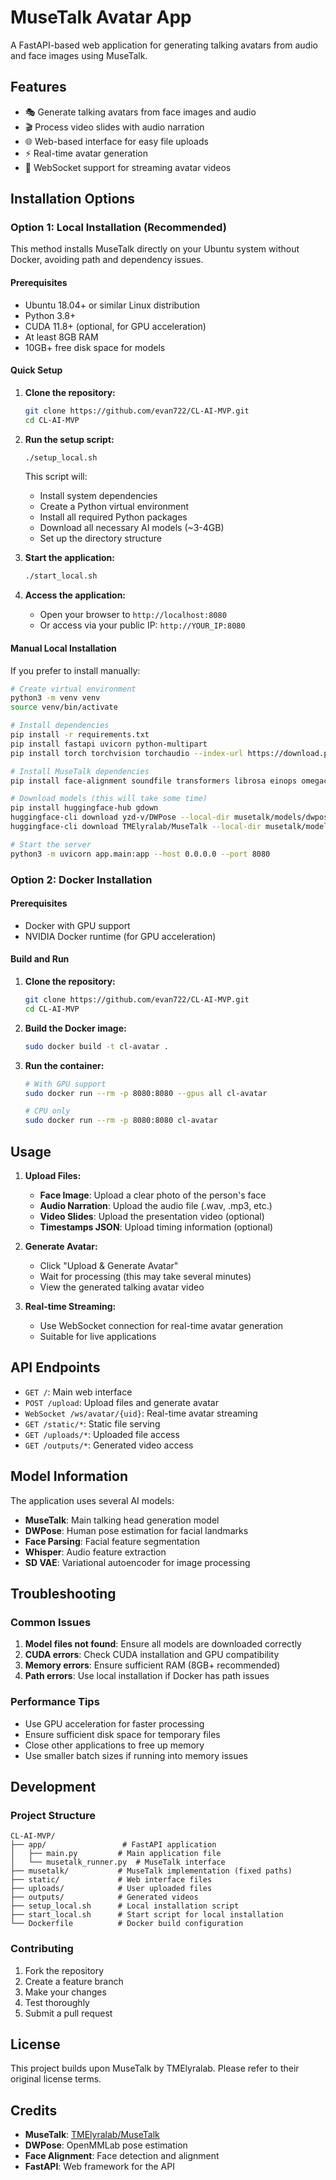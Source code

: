 # MuseTalk Avatar App

A FastAPI-based web application for generating talking avatars from audio and face images using MuseTalk.

## Features

- 🎭 Generate talking avatars from face images and audio
- 🎬 Process video slides with audio narration
- 🌐 Web-based interface for easy file uploads
- ⚡ Real-time avatar generation
- 🔄 WebSocket support for streaming avatar videos

## Installation Options

### Option 1: Local Installation (Recommended)

This method installs MuseTalk directly on your Ubuntu system without Docker, avoiding path and dependency issues.

#### Prerequisites
- Ubuntu 18.04+ or similar Linux distribution
- Python 3.8+
- CUDA 11.8+ (optional, for GPU acceleration)
- At least 8GB RAM
- 10GB+ free disk space for models

#### Quick Setup

1. **Clone the repository:**
   ```bash
   git clone https://github.com/evan722/CL-AI-MVP.git
   cd CL-AI-MVP
   ```

2. **Run the setup script:**
   ```bash
   ./setup_local.sh
   ```
   
   This script will:
   - Install system dependencies
   - Create a Python virtual environment
   - Install all required Python packages
   - Download all necessary AI models (~3-4GB)
   - Set up the directory structure

3. **Start the application:**
   ```bash
   ./start_local.sh
   ```

4. **Access the application:**
   - Open your browser to `http://localhost:8080`
   - Or access via your public IP: `http://YOUR_IP:8080`

#### Manual Local Installation

If you prefer to install manually:

```bash
# Create virtual environment
python3 -m venv venv
source venv/bin/activate

# Install dependencies
pip install -r requirements.txt
pip install fastapi uvicorn python-multipart
pip install torch torchvision torchaudio --index-url https://download.pytorch.org/whl/cu118

# Install MuseTalk dependencies
pip install face-alignment soundfile transformers librosa einops omegaconf ffmpeg-python moviepy imageio

# Download models (this will take some time)
pip install huggingface-hub gdown
huggingface-cli download yzd-v/DWPose --local-dir musetalk/models/dwpose --include "dw-ll_ucoco_384.pth"
huggingface-cli download TMElyralab/MuseTalk --local-dir musetalk/models --include "musetalk/musetalk.json" "musetalk/pytorch_model.bin"

# Start the server
python3 -m uvicorn app.main:app --host 0.0.0.0 --port 8080
```

### Option 2: Docker Installation

#### Prerequisites
- Docker with GPU support
- NVIDIA Docker runtime (for GPU acceleration)

#### Build and Run

1. **Clone the repository:**
   ```bash
   git clone https://github.com/evan722/CL-AI-MVP.git
   cd CL-AI-MVP
   ```

2. **Build the Docker image:**
   ```bash
   sudo docker build -t cl-avatar .
   ```

3. **Run the container:**
   ```bash
   # With GPU support
   sudo docker run --rm -p 8080:8080 --gpus all cl-avatar
   
   # CPU only
   sudo docker run --rm -p 8080:8080 cl-avatar
   ```

## Usage

1. **Upload Files:**
   - **Face Image**: Upload a clear photo of the person's face
   - **Audio Narration**: Upload the audio file (.wav, .mp3, etc.)
   - **Video Slides**: Upload the presentation video (optional)
   - **Timestamps JSON**: Upload timing information (optional)

2. **Generate Avatar:**
   - Click "Upload & Generate Avatar"
   - Wait for processing (this may take several minutes)
   - View the generated talking avatar video

3. **Real-time Streaming:**
   - Use WebSocket connection for real-time avatar generation
   - Suitable for live applications

## API Endpoints

- `GET /`: Main web interface
- `POST /upload`: Upload files and generate avatar
- `WebSocket /ws/avatar/{uid}`: Real-time avatar streaming
- `GET /static/*`: Static file serving
- `GET /uploads/*`: Uploaded file access
- `GET /outputs/*`: Generated video access

## Model Information

The application uses several AI models:

- **MuseTalk**: Main talking head generation model
- **DWPose**: Human pose estimation for facial landmarks
- **Face Parsing**: Facial feature segmentation
- **Whisper**: Audio feature extraction
- **SD VAE**: Variational autoencoder for image processing

## Troubleshooting

### Common Issues

1. **Model files not found**: Ensure all models are downloaded correctly
2. **CUDA errors**: Check CUDA installation and GPU compatibility
3. **Memory errors**: Ensure sufficient RAM (8GB+ recommended)
4. **Path errors**: Use local installation if Docker has path issues

### Performance Tips

- Use GPU acceleration for faster processing
- Ensure sufficient disk space for temporary files
- Close other applications to free up memory
- Use smaller batch sizes if running into memory issues

## Development

### Project Structure
```
CL-AI-MVP/
├── app/                 # FastAPI application
│   ├── main.py         # Main application file
│   └── musetalk_runner.py  # MuseTalk interface
├── musetalk/           # MuseTalk implementation (fixed paths)
├── static/             # Web interface files
├── uploads/            # User uploaded files
├── outputs/            # Generated videos
├── setup_local.sh      # Local installation script
├── start_local.sh      # Start script for local installation
└── Dockerfile          # Docker build configuration
```

### Contributing

1. Fork the repository
2. Create a feature branch
3. Make your changes
4. Test thoroughly
5. Submit a pull request

## License

This project builds upon MuseTalk by TMElyralab. Please refer to their original license terms.

## Credits

- **MuseTalk**: [TMElyralab/MuseTalk](https://github.com/TMElyralab/MuseTalk)
- **DWPose**: OpenMMLab pose estimation
- **Face Alignment**: Face detection and alignment
- **FastAPI**: Web framework for the API
